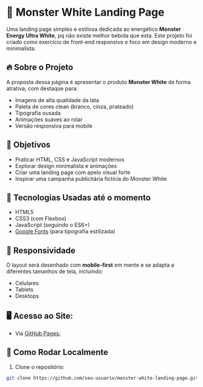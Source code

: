 # 🐉 Monster White Landing Page

Uma landing page simples e estilosa dedicada ao energético **Monster Energy Ultra White**, pq não existe melhor bebida que esta. Este projeto foi criado como exercício de front-end responsivo e foco em design moderno e minimalista.

## 🔥 Sobre o Projeto

A proposta dessa página é apresentar o produto **Monster White** de forma atrativa, com destaque para:

- Imagens de alta qualidade da lata
- Paleta de cores clean (branco, cinza, prateado)
- Tipografia ousada
- Animações suaves ao rolar
- Versão responsiva para mobile

## 🎯 Objetivos

- Praticar HTML, CSS e JavaScript modernos
- Explorar design minimalista e animações
- Criar uma landing page com apelo visual forte
- Inspirar uma campanha publicitária fictícia do Monster White

## 🚀 Tecnologias Usadas até o momento

- HTML5
- CSS3 (com Flexbox)
- JavaScript (seguindo o ES6+)
- <a href="https://fonts.google.com/ " target="_blank">Google Fonts</a> (para tipografia estilizada)

## 📱 Responsividade

O layout será desenhado com **mobile-first** em mente e se adapta a diferentes tamanhos de tela, incluindo:

- Celulares
- Tablets
- Desktops

## 🖥️ Acesso ao Site:
- Via <a href="https://aturys.github.io/MonsterWhiteSite/" target="_blank">GitHub Pages:</a>

## 🧪 Como Rodar Localmente

1. Clone o repositório:
```bash
git clone https://github.com/seu-usuario/monster-white-landing-page.git